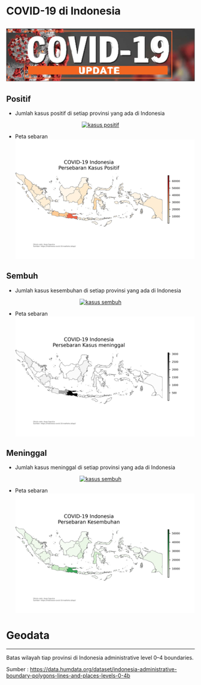 # COVID-19 di Indonesia  
![](img/coronavirus.jpg)
----------------------------------------------------------------------------
## Positif
- Jumlah kasus positif di setiap provinsi yang ada di Indonesia  

<div>
    <a href="https://plotly.com/~asepsaputra/4/?share_key=1fn3tVwTGcG7v4p6jScIHR" target="_blank" title="kasus positif" style="display: block; text-align: center;"><img src="https://plotly.com/~asepsaputra/4.png?share_key=1fn3tVwTGcG7v4p6jScIHR" alt="kasus positif" style="max-width: 100%;width: 1000px;"  width="1000" onerror="this.onerror=null;this.src='https://plotly.com/404.png';" /></a>
</div>  

- Peta sebaran  
![](img/positif.png)  

## Sembuh
- Jumlah kasus kesembuhan di setiap provinsi yang ada di Indonesia  

<div>
    <a href="https://plotly.com/~asepsaputra/6/?share_key=gXVa1yGwDodFjD9Kc4sbyZ" target="_blank" title="kasus sembuh" style="display: block; text-align: center;"><img src="https://plotly.com/~asepsaputra/6.png?share_key=gXVa1yGwDodFjD9Kc4sbyZ" alt="kasus sembuh" style="max-width: 100%;width: 1000px;"  width="1000" onerror="this.onerror=null;this.src='https://plotly.com/404.png';" /></a>
</div>  

- Peta sebaran
![](img/sembuh.png)  

## Meninggal
- Jumlah kasus meninggal di setiap provinsi yang ada di Indonesia  

<div>
    <a href="https://plotly.com/~asepsaputra/6/?share_key=gXVa1yGwDodFjD9Kc4sbyZ" target="_blank" title="kasus sembuh" style="display: block; text-align: center;"><img src="https://plotly.com/~asepsaputra/6.png?share_key=gXVa1yGwDodFjD9Kc4sbyZ" alt="kasus sembuh" style="max-width: 100%;width: 600px;"  width="600" onerror="this.onerror=null;this.src='https://plotly.com/404.png';" /></a>
</div>  

- Peta sebaran
![](img/meninggal.png)


# Geodata
----------------------------------------------------------------------------

Batas wilayah tiap provinsi di Indonesia administrative level 0–4 boundaries.

Sumber : https://data.humdata.org/dataset/indonesia-administrative-boundary-polygons-lines-and-places-levels-0-4b